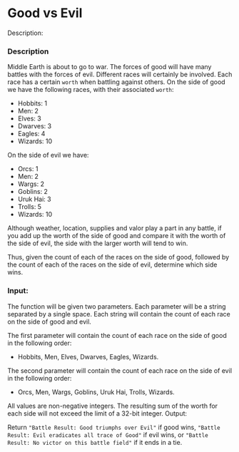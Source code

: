 # Good vs Evil
Description:
### Description

Middle Earth is about to go to war. The forces of good will have many battles with the forces of evil. Different races will certainly be involved. Each race has a certain ```worth``` when battling against others. On the side of good we have the following races, with their associated ```worth```:

* Hobbits: 1
* Men: 2
* Elves: 3
* Dwarves: 3
* Eagles: 4
* Wizards: 10

On the side of evil we have:

* Orcs: 1
* Men: 2
* Wargs: 2
* Goblins: 2
* Uruk Hai: 3
* Trolls: 5
* Wizards: 10

Although weather, location, supplies and valor play a part in any battle, if you add up the worth of the side of good and compare it with the worth of the side of evil, the side with the larger worth will tend to win.

Thus, given the count of each of the races on the side of good, followed by the count of each of the races on the side of evil, determine which side wins.
### Input:

The function will be given two parameters. Each parameter will be a string separated by a single space. Each string will contain the count of each race on the side of good and evil.

The first parameter will contain the count of each race on the side of good in the following order:

* Hobbits, Men, Elves, Dwarves, Eagles, Wizards.

The second parameter will contain the count of each race on the side of evil in the following order:

* Orcs, Men, Wargs, Goblins, Uruk Hai, Trolls, Wizards.

All values are non-negative integers. The resulting sum of the worth for each side will not exceed the limit of a 32-bit integer.
Output:

Return ```"Battle Result: Good triumphs over Evil"``` if good wins, ```"Battle Result: Evil eradicates all trace of Good"``` if evil wins, or ```"Battle Result: No victor on this battle field"``` if it ends in a tie.
